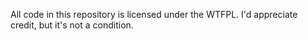 All code in this repository is licensed under the WTFPL. I'd appreciate credit, but it's not a condition.
